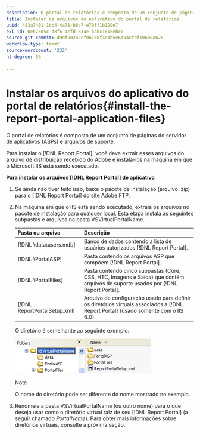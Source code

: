 ```yaml
---
description: O portal de relatórios é composto de um conjunto de páginas do servidor de aplicativos (ASPs) e arquivos de suporte.
title: Instalar os arquivos do aplicativo do portal de relatórios
uuid: 483a7401-1bb4-4a71-b8c7-e70ff1b129e7
exl-id: 0eb7805c-d8f6-4cfd-834e-babc1818ebc0
source-git-commit: d9df90242ef96188f4e4b5e6d04cfef196b0a628
workflow-type: tm+mt
source-wordcount: '232'
ht-degree: 5%

---
```


# Instalar os arquivos do aplicativo do portal de relatórios{#install-the-report-portal-application-files}

O portal de relatórios é composto de um conjunto de páginas do servidor de aplicativos (ASPs) e arquivos de suporte.

Para instalar o [!DNL Report Portal], você deve extrair esses arquivos do arquivo de distribuição recebido do Adobe e instalá-los na máquina em que o Microsoft IIS está sendo executado.

**Para instalar os arquivos  [!DNL Report Portal] de aplicativo**

1. Se ainda não tiver feito isso, baixe o pacote de instalação (arquivo .zip) para o [!DNL Report Portal] do site Adobe FTP.
1. Na máquina em que o IIS está sendo executado, extraia os arquivos no pacote de instalação para qualquer local. Esta etapa instala as seguintes subpastas e arquivos na pasta VSVirtualPortalName.

   | Pasta ou arquivo | Descrição |
   |---|---|
   | [!DNL \data\users.mdb] | Banco de dados contendo a lista de usuários autorizados [!DNL Report Portal]. |
   | [!DNL \PortalASP\] | Pasta contendo os arquivos ASP que compõem [!DNL Report Portal]. |
   | [!DNL \PortalFiles\] | Pasta contendo cinco subpastas (Core, CSS, HTC, Imagens e Saída) que contêm arquivos de suporte usados por [!DNL Report Portal]. |
   | [!DNL ReportPortalSetup.xml] | Arquivo de configuração usado para definir os diretórios virtuais associados a [!DNL Report Portal] (usado somente com o IIS 6.0). |

   O diretório é semelhante ao seguinte exemplo:

   ![](assets/rptPort_scrn_installDir.png)

   >[!NOTE]
   >
   >O nome do diretório pode ser diferente do nome mostrado no exemplo.

1. Renomeie a pasta VSVirtualPortalName (ou outro nome) para o que deseja usar como o diretório virtual raiz de seu [!DNL Report Portal] (a seguir chamado *PortalName*). Para obter mais informações sobre diretórios virtuais, consulte a próxima seção.
